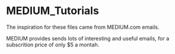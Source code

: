 # MEDIUM_Tutorials

The inspiration for these files came from MEDIUM.com emails.

MEDIUM provides sends lots of interesting and useful emails, for a subscrition price of only $5 a montah.



